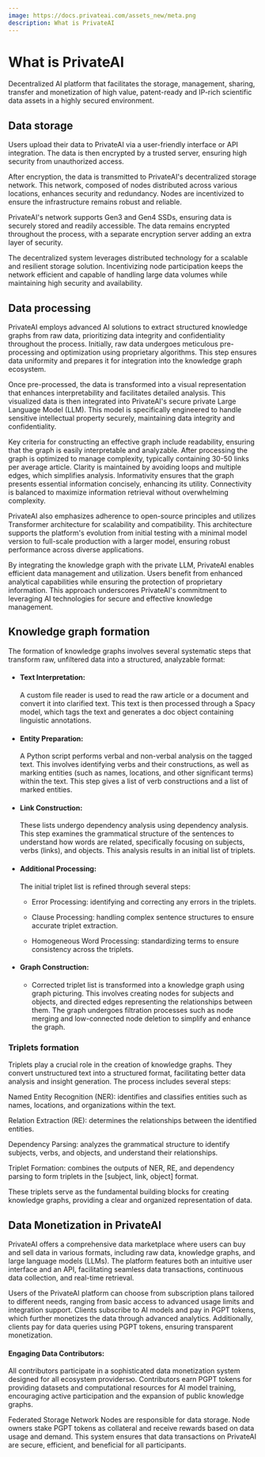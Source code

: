 ```yaml
---
image: https://docs.privateai.com/assets_new/meta.png
description: What is PrivateAI
---
```


# What is PrivateAI

Decentralized AI platform that facilitates the storage, management, sharing, transfer and monetization of high value, patent-ready and IP-rich scientific data assets in a highly secured environment.

## Data storage

Users upload their data to PrivateAI via a user-friendly interface or API integration. The data is then encrypted by a trusted server, ensuring high security from unauthorized access.

After encryption, the data is transmitted to PrivateAI's decentralized storage network. This network, composed of nodes distributed across various locations, enhances security and redundancy. Nodes are incentivized to ensure the infrastructure remains robust and reliable.

PrivateAI's network supports Gen3 and Gen4 SSDs, ensuring data is securely stored and readily accessible. The data remains encrypted throughout the process, with a separate encryption server adding an extra layer of security.

The decentralized system leverages distributed technology for a scalable and resilient storage solution. Incentivizing node participation keeps the network efficient and capable of handling large data volumes while maintaining high security and availability.

## Data processing

PrivateAI employs advanced AI solutions to extract structured knowledge graphs from raw data, prioritizing data integrity and confidentiality throughout the process. Initially, raw data undergoes meticulous pre-processing and optimization using proprietary algorithms. This step ensures data uniformity and prepares it for integration into the knowledge graph ecosystem.

Once pre-processed, the data is transformed into a visual representation that enhances interpretability and facilitates detailed analysis. This visualized data is then integrated into PrivateAI's secure private Large Language Model (LLM). This model is specifically engineered to handle sensitive intellectual property securely, maintaining data integrity and confidentiality.

Key criteria for constructing an effective graph include readability, ensuring that the graph is easily interpretable and analyzable. After processing the graph is optimized to manage complexity, typically containing 30-50 links per average article. Clarity is maintained by avoiding loops and multiple edges, which simplifies analysis. Informativity ensures that the graph presents essential information concisely, enhancing its utility. Connectivity is balanced to maximize information retrieval without overwhelming complexity.

PrivateAI also emphasizes adherence to open-source principles and utilizes Transformer architecture for scalability and compatibility. This architecture supports the platform's evolution from initial testing with a minimal model version to full-scale production with a larger model, ensuring robust performance across diverse applications.

By integrating the knowledge graph with the private LLM, PrivateAI enables efficient data management and utilization. Users benefit from enhanced analytical capabilities while ensuring the protection of proprietary information. This approach underscores PrivateAI's commitment to leveraging AI technologies for secure and effective knowledge management.

## Knowledge graph formation

The formation of knowledge graphs involves several systematic steps that transform raw, unfiltered data into a structured, analyzable format:

- #### Text Interpretation:

  A custom file reader is used to read the raw article or a document and convert it into clarified text. This text is then processed through a Spacy model, which tags the text and generates a doc object containing linguistic annotations.

- #### Entity Preparation:

  A Python script performs verbal and non-verbal analysis on the tagged text. This involves identifying verbs and their constructions, as well as marking entities (such as names, locations, and other significant terms) within the text. This step gives a list of verb constructions and a list of marked entities.

- #### Link Construction:

  These lists undergo dependency analysis using dependency analysis. This step examines the grammatical structure of the sentences to understand how words are related, specifically focusing on subjects, verbs (links), and objects. This analysis results in an initial list of triplets.

- #### Additional Processing:

  The initial triplet list is refined through several steps:

  - Error Processing: identifying and correcting any errors in the triplets.

  - Clause Processing: handling complex sentence structures to ensure accurate triplet extraction.

  - Homogeneous Word Processing: standardizing terms to ensure consistency across the triplets.

- #### Graph Construction:

  - Corrected triplet list is transformed into a knowledge graph using graph picturing. This involves creating nodes for subjects and objects, and directed edges representing the relationships between them. The graph undergoes filtration processes such as node merging and low-connected node deletion to simplify and enhance the graph.

### Triplets formation

Triplets play a crucial role in the creation of knowledge graphs. They convert unstructured text into a structured format, facilitating better data analysis and insight generation. The process includes several steps:

Named Entity Recognition (NER): identifies and classifies entities such as names, locations, and organizations within the text.

Relation Extraction (RE): determines the relationships between the identified entities.

Dependency Parsing: analyzes the grammatical structure to identify subjects, verbs, and objects, and understand their relationships.

Triplet Formation: combines the outputs of NER, RE, and dependency parsing to form triplets in the [subject, link, object] format.

These triplets serve as the fundamental building blocks for creating knowledge graphs, providing a clear and organized representation of data.

## Data Monetization in PrivateAI

PrivateAI offers a comprehensive data marketplace where users can buy and sell data in various formats, including raw data, knowledge graphs, and large language models (LLMs). The platform features both an intuitive user interface and an API, facilitating seamless data transactions, continuous data collection, and real-time retrieval.

Users of the PrivateAI platform can choose from subscription plans tailored to different needs, ranging from basic access to advanced usage limits and integration support. Clients subscribe to AI models and pay in PGPT tokens, which further monetizes the data through advanced analytics. Additionally, clients pay for data queries using PGPT tokens, ensuring transparent monetization.

#### Engaging Data Contributors:

All contributors participate in a sophisticated data monetization system designed for all ecosystem providersю. Contributors earn PGPT tokens for providing datasets and computational resources for AI model training, encouraging active participation and the expansion of public knowledge graphs.

Federated Storage Network Nodes are responsible for data storage. Node owners stake PGPT tokens as collateral and receive rewards based on data usage and demand. This system ensures that data transactions on PrivateAI are secure, efficient, and beneficial for all participants.
